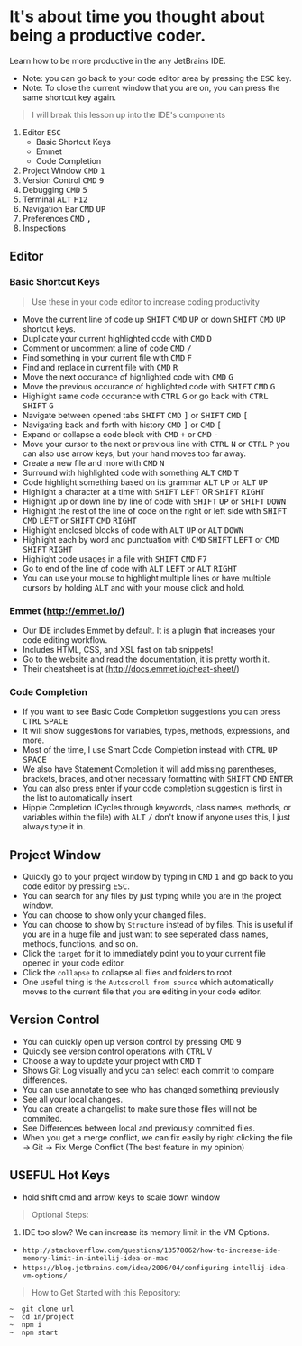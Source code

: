 # It's about time you thought about being a productive coder.

Learn how to be more productive in the any JetBrains IDE.

- Note: you can go back to your code editor area by pressing the <kbd>ESC</kbd> key. 
- Note: To close the current window that you are on, you can press the same shortcut key again.

> I will break this lesson up into the IDE's components

1. Editor <kbd>ESC</kbd>
    - Basic Shortcut Keys
    - Emmet
    - Code Completion
2. Project Window <kbd>CMD</kbd> <kbd>1</kbd>
3. Version Control <kbd>CMD</kbd> <kbd>9</kbd>
4. Debugging <kbd>CMD</kbd> <kbd>5</kbd>
5. Terminal <kbd>ALT</kbd> <kbd>F12</kbd>
6. Navigation Bar <kbd>CMD</kbd> <kbd>UP</kbd>
7. Preferences <kbd>CMD</kbd> <kbd>,</kbd>
8. Inspections

## Editor
### Basic Shortcut Keys

> Use these in your code editor to increase coding productivity

- Move the current line of code up <kbd>SHIFT</kbd> <kbd>CMD</kbd> <kbd>UP</kbd> or down <kbd>SHIFT</kbd> <kbd>CMD</kbd> <kbd>UP</kbd> shortcut keys.
- Duplicate your current highlighted code with <kbd>CMD</kbd> <kbd>D</kbd>
- Comment or uncomment a line of code <kbd>CMD</kbd> <kbd>/</kbd>
- Find something in your current file with <kbd>CMD</kbd> <kbd>F</kbd>
- Find and replace in current file with <kbd>CMD</kbd> <kbd>R</kbd>
- Move the next occurance of highlighted code with <kbd>CMD</kbd> <kbd>G</kbd>
- Move the previous occurance of highlighted code with <kbd>SHIFT</kbd> <kbd>CMD</kbd> <kbd>G</kbd>
- Highlight same code occurance with <kbd>CTRL</kbd> <kbd>G</kbd> or go back with <kbd>CTRL</kbd> <kbd>SHIFT</kbd> <kbd>G</kbd> 
- Navigate between opened tabs <kbd>SHIFT</kbd> <kbd>CMD</kbd> <kbd>]</kbd> or <kbd>SHIFT</kbd> <kbd>CMD</kbd> <kbd>[</kbd>
- Navigating back and forth with history <kbd>CMD</kbd> <kbd>]</kbd> or <kbd>CMD</kbd> <kbd>[</kbd>
- Expand or collapse a code block with <kbd>CMD</kbd> <kbd>+</kbd> or <kbd>CMD</kbd> <kbd>-</kbd>
- Move your cursor to the next or previous line with <kbd>CTRL</kbd> <kbd>N</kbd> or <kbd>CTRL</kbd> <kbd>P</kbd> you can also use arrow keys, but your hand moves too far away.
- Create a new file and more with <kbd>CMD</kbd> <kbd>N</kbd>
- Surround with highlighted code with something <kbd>ALT</kbd> <kbd>CMD</kbd> <kbd>T</kbd>
- Code highlight something based on its grammar <kbd>ALT</kbd> <kbd>UP</kbd> or <kbd>ALT</kbd> <kbd>UP</kbd>
- Highlight a character at a time with <kbd>SHIFT</kbd> <kbd>LEFT</kbd> OR <kbd>SHIFT</kbd> <kbd>RIGHT</kbd>
- Highlight up or down line by line of code with <kbd>SHIFT</kbd> <kbd>UP</kbd> or <kbd>SHIFT</kbd> <kbd>DOWN</kbd>
- Highlight the rest of the line of code on the right or left side with <kbd>SHIFT</kbd> <kbd>CMD</kbd> <kbd>LEFT</kbd> or <kbd>SHIFT</kbd> <kbd>CMD</kbd> <kbd>RIGHT</kbd>
- Highlight enclosed blocks of code with <kbd>ALT</kbd> <kbd>UP</kbd> or <kbd>ALT</kbd> <kbd>DOWN</kbd>
- Highlight each by word and punctuation with <kbd>CMD</kbd> <kbd>SHIFT</kbd> <kbd>LEFT</kbd> or <kbd>CMD</kbd> <kbd>SHIFT</kbd> <kbd>RIGHT</kbd>
- Highlight code usages in a file with <kbd>SHIFT</kbd> <kbd>CMD</kbd> <kbd>F7</kbd>
- Go to end of the line of code with <kbd>ALT</kbd> <kbd>LEFT</kbd> or <kbd>ALT</kbd> <kbd>RIGHT</kbd>
- You can use your mouse to highlight multiple lines or have multiple cursors by holding <kbd>ALT</kbd> and with your mouse click and hold.

### Emmet (http://emmet.io/)

- Our IDE includes Emmet by default. It is a plugin that increases your code editing workflow.
- Includes HTML, CSS, and XSL fast on tab snippets!
- Go to the website and read the documentation, it is pretty worth it.
- Their cheatsheet is at (http://docs.emmet.io/cheat-sheet/)

### Code Completion

- If you want to see Basic Code Completion suggestions you can press <kbd>CTRL</kbd> <kbd>SPACE</kbd>
- It will show suggestions for variables, types, methods, expressions, and more.
- Most of the time, I use Smart Code Completion instead with <kbd>CTRL</kbd> <kbd>UP</kbd> <kbd>SPACE</kbd>
- We also have Statement Completion it will add missing parentheses, brackets, braces, and other necessary formatting with <kbd>SHIFT</kbd> <kbd>CMD</kbd> <kbd>ENTER</kbd>
- You can also press enter if your code completion suggestion is first in the list to automatically insert.
- Hippie Completion (Cycles through keywords, class names, methods, or variables within the file) with <kbd>ALT</kbd> <kbd>/</kbd> don't know if anyone uses this, I just always type it in.

## Project Window

- Quickly go to your project window by typing in <kbd>CMD</kbd> <kbd>1</kbd> and go back to you code editor by pressing <kbd>ESC</kbd>.
- You can search for any files by just typing while you are in the project window.
- You can choose to show only your changed files.
- You can choose to show by `Structure` instead of by files. This is useful if you are in a huge file and just want to see seperated class names, methods, functions, and so on.
- Click the `target` for it to immediately point you to your current file opened in your code editor.
- Click the `collapse` to collapse all files and folders to root.
- One useful thing is the `Autoscroll from source` which automatically moves to the current file that you are editing in your code editor.
 
## Version Control

- You can quickly open up version control by pressing <kbd>CMD</kbd> <kbd>9</kbd>
- Quickly see version control operations with <kbd>CTRL</kbd> <kbd>V</kbd>
- Choose a way to update your project with <kbd>CMD</kbd> <kbd>T</kbd>
- Shows Git Log visually and you can select each commit to compare differences.
- You can use annotate to see who has changed something previously
- See all your local changes.
- You can create a changelist to make sure those files will not be commited.
- See Differences between local and previously committed files.
- When you get a merge conflict, we can fix easily by right clicking the file -> Git -> Fix Merge Conflict (The best feature in my opinion)


## USEFUL Hot Keys
- hold shift cmd and arrow keys to scale down window





> Optional Steps:

1. IDE too slow? We can increase its memory limit in the VM Options.

 - `http://stackoverflow.com/questions/13578062/how-to-increase-ide-memory-limit-in-intellij-idea-on-mac`
 - `https://blog.jetbrains.com/idea/2006/04/configuring-intellij-idea-vm-options/`
 
> How to Get Started with this Repository:

    ~  git clone url
    ~  cd in/project
    ~  npm i
    ~  npm start
    